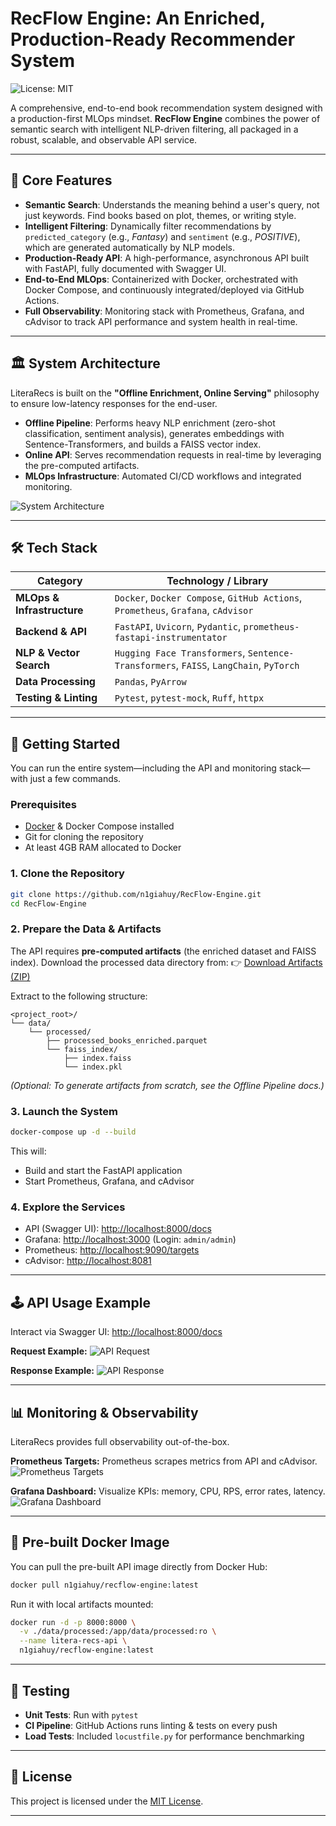 # RecFlow Engine: An Enriched, Production-Ready Recommender System

![License: MIT](https://img.shields.io/badge/License-MIT-yellow.svg?style=flat-square)

A comprehensive, end-to-end book recommendation system designed with a production-first MLOps mindset. **RecFlow Engine** combines the power of semantic search with intelligent NLP-driven filtering, all packaged in a robust, scalable, and observable API service.

---

## 🌟 Core Features
- **Semantic Search**: Understands the meaning behind a user's query, not just keywords. Find books based on plot, themes, or writing style.  
- **Intelligent Filtering**: Dynamically filter recommendations by `predicted_category` (e.g., *Fantasy*) and `sentiment` (e.g., *POSITIVE*), which are generated automatically by NLP models.  
- **Production-Ready API**: A high-performance, asynchronous API built with FastAPI, fully documented with Swagger UI.  
- **End-to-End MLOps**: Containerized with Docker, orchestrated with Docker Compose, and continuously integrated/deployed via GitHub Actions.  
- **Full Observability**: Monitoring stack with Prometheus, Grafana, and cAdvisor to track API performance and system health in real-time.  

---

## 🏛️ System Architecture

LiteraRecs is built on the **"Offline Enrichment, Online Serving"** philosophy to ensure low-latency responses for the end-user.

- **Offline Pipeline**: Performs heavy NLP enrichment (zero-shot classification, sentiment analysis), generates embeddings with Sentence-Transformers, and builds a FAISS vector index.  
- **Online API**: Serves recommendation requests in real-time by leveraging the pre-computed artifacts.  
- **MLOps Infrastructure**: Automated CI/CD workflows and integrated monitoring.  

![System Architecture](./images/pipeline.png)

---

## 🛠️ Tech Stack

| Category                  | Technology / Library                                                                |
| ------------------------- | ----------------------------------------------------------------------------------- |
| **MLOps & Infrastructure**| `Docker`, `Docker Compose`, `GitHub Actions`, `Prometheus`, `Grafana`, `cAdvisor`     |
| **Backend & API**         | `FastAPI`, `Uvicorn`, `Pydantic`, `prometheus-fastapi-instrumentator`               |
| **NLP & Vector Search**   | `Hugging Face Transformers`, `Sentence-Transformers`, `FAISS`, `LangChain`, `PyTorch` |
| **Data Processing**       | `Pandas`, `PyArrow`                                                                 |
| **Testing & Linting**     | `Pytest`, `pytest-mock`, `Ruff`, `httpx`                                            

---

## 🚀 Getting Started

You can run the entire system—including the API and monitoring stack—with just a few commands.

### Prerequisites
- [Docker](https://www.docker.com/) & Docker Compose installed  
- Git for cloning the repository  
- At least 4GB RAM allocated to Docker  

### 1. Clone the Repository
```bash
git clone https://github.com/n1giahuy/RecFlow-Engine.git
cd RecFlow-Engine
````

### 2. Prepare the Data & Artifacts

The API requires **pre-computed artifacts** (the enriched dataset and FAISS index).
Download the processed data directory from:
👉 [Download Artifacts (ZIP)](./artifacts)

Extract to the following structure:

```
<project_root>/
└── data/
    └── processed/
        ├── processed_books_enriched.parquet
        └── faiss_index/
            ├── index.faiss
            └── index.pkl
```

*(Optional: To generate artifacts from scratch, see the Offline Pipeline docs.)*

### 3. Launch the System

```bash
docker-compose up -d --build
```

This will:

* Build and start the FastAPI application
* Start Prometheus, Grafana, and cAdvisor

### 4. Explore the Services

* API (Swagger UI): [http://localhost:8000/docs](http://localhost:8000/docs)
* Grafana: [http://localhost:3000](http://localhost:3000) (Login: `admin/admin`)
* Prometheus: [http://localhost:9090/targets](http://localhost:9090/targets)
* cAdvisor: [http://localhost:8081](http://localhost:8081)

---

## 🕹️ API Usage Example

Interact via Swagger UI: [http://localhost:8000/docs](http://localhost:8000/docs)

**Request Example:**
![API Request](./images/fastapi_01.png)

**Response Example:**
![API Response](./images/fastapi_02.png)

---

## 📊 Monitoring & Observability

LiteraRecs provides full observability out-of-the-box.

**Prometheus Targets:**
Prometheus scrapes metrics from API and cAdvisor.
![Prometheus Targets](./images/Prometheus.png)

**Grafana Dashboard:**
Visualize KPIs: memory, CPU, RPS, error rates, latency.
![Grafana Dashboard](./images/Grafana.png)

---

## 🐳 Pre-built Docker Image

You can pull the pre-built API image directly from Docker Hub:

```bash
docker pull n1giahuy/recflow-engine:latest
```

Run it with local artifacts mounted:

```bash
docker run -d -p 8000:8000 \
  -v ./data/processed:/app/data/processed:ro \
  --name litera-recs-api \
  n1giahuy/recflow-engine:latest
```

---

## 🧪 Testing

* **Unit Tests**: Run with `pytest`
* **CI Pipeline**: GitHub Actions runs linting & tests on every push
* **Load Tests**: Included `locustfile.py` for performance benchmarking

---

## 📜 License

This project is licensed under the [MIT License](./LICENSE).

---
